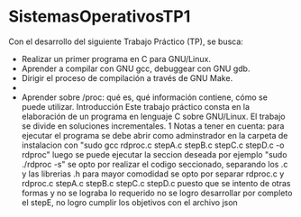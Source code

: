 # SistemasOperativosTP1
Con el desarrollo del siguiente Trabajo Práctico (TP), se busca:
- Realizar un primer programa en C para GNU/Linux.
- Aprender a compilar con GNU gcc, debuggear con GNU gdb.
- Dirigir el proceso de compilación a través de GNU Make.
-
- Aprender sobre /proc: qué es, qué información contiene, cómo se puede utilizar.
Introducción
Este trabajo práctico consta en la elaboración de un programa en lenguaje C sobre
GNU/Linux. El trabajo se divide en soluciones incrementales.
1
Notas a tener en cuenta:
  para ejecutar el programa se debe abrir como adminstrador en la carpeta de instalacion con "sudo gcc rdproc.c stepA.c  stepB.c stepC.c stepD.c -o rdproc"
  luego se puede ejecutar la seccion deseada por ejemplo "sudo ./rdproc -s"
  se opto por realizar el codigo seccionado, separando los .c y las librerias .h para mayor comodidad
  se opto por separar rdproc.c y rdproc.c stepA.c  stepB.c stepC.c stepD.c puesto que se intento de otras formas y no se lograba lo requerido
  no se logro desarrollar por completo el stepE, no logro cumplir los objetivos con el archivo json
